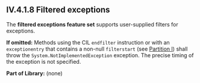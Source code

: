 ## IV.4.1.8 Filtered exceptions

The **filtered exceptions feature set** supports user-supplied filters for exceptions.

**If omitted:** Methods using the CIL `endfilter` instruction or with an `exceptionentry` that contains a non-null `filterstart` (see [Partition I](#todo-missing-hyperlink)) shall throw the `System.NotImplementedException` exception. The precise timing of the exception is not specified.

**Part of Library:** (none)
